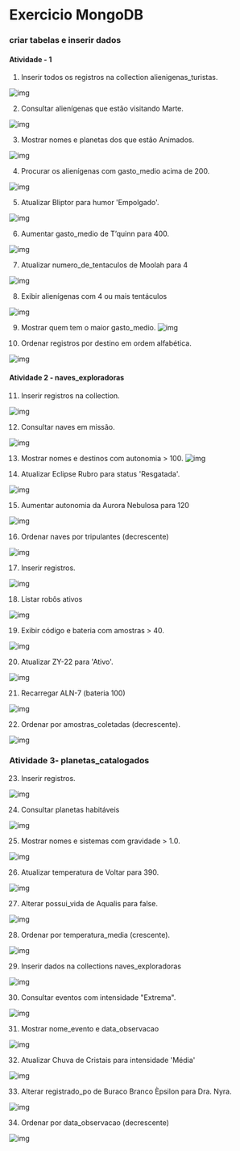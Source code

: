 # Exercicio MongoDB

### criar tabelas e inserir dados

#### Atividade - 1

1. Inserir todos os registros na collection alienigenas_turistas.

![img](criando_tabela_alienigenas_turistas.png)

2. Consultar alienígenas que estão visitando Marte.

![img](alienigenas_marte.png)

3. Mostrar nomes e planetas dos que estão Animados.

![img](alienigenas_marte_humor_animado.png)

4. Procurar os alienígenas com gasto_medio acima de 200.

![img](gasto_medio_maior_200.png)

5. Atualizar Bliptor para humor 'Empolgado'.

![img](empolgado_bliptor.png)

6. Aumentar gasto_medio de T’quinn para 400.

![img](tquinn.png)

7. Atualizar numero_de_tentaculos de Moolah para 4

![img](moolah.png)

8. Exibir alienígenas com 4 ou mais tentáculos

![img](tentaculos_6.png)

9. Mostrar quem tem o maior gasto_medio.
![img](maior_gasto_medio.png)


10. Ordenar registros por destino em ordem alfabética.

![img](ordem_alfabetica.png)

#### Atividade 2 - naves_exploradoras

11. Inserir registros na collection.

![img](inserindo_naves_exploradoras.png)

12. Consultar naves em missão.

![img](image.png)

13. Mostrar nomes e destinos com autonomia > 100.
![img](image-1.png)

14. Atualizar Eclipse Rubro para status 'Resgatada'.

![img](image-2.png)

15. Aumentar autonomia da Aurora Nebulosa para 120

![img](image-3.png)

16. Ordenar naves por tripulantes (decrescente)

![img](image-4.png)

17. Inserir registros.

![img](image-5.png)

18. Listar robôs ativos

![img](image-6.png)

19. Exibir código e bateria com amostras > 40.

![img](image-7.png)

20. Atualizar ZY-22 para 'Ativo'.

![img](image-8.png)

21. Recarregar ALN-7 (bateria 100)

![img](image-9.png)

22. Ordenar por amostras_coletadas (decrescente).

![img](image-10.png)

### Atividade 3- planetas_catalogados

23. Inserir registros.

![img](image-11.png)

24. Consultar planetas habitáveis

![img](image-13.png)

25. Mostrar nomes e sistemas com gravidade > 1.0.

![img](image-14.png)

26. Atualizar temperatura de Voltar para 390.

![img](image-16.png)

27. Alterar possui_vida de Aqualis para false.

![img](image-15.png)

28. Ordenar por temperatura_media (crescente).

![img](image-17.png)

29. Inserir dados na collections naves_exploradoras

![img](image-18.png)

30. Consultar eventos com intensidade "Extrema".

![img](image-19.png)


31. Mostrar nome_evento e data_observacao

![img](image-20.png)

32. Atualizar Chuva de Cristais para intensidade 'Média'

![img](image-21.png)

33. Alterar registrado_po de Buraco Branco Èpsilon para Dra. Nyra.

![img](image-22.png)

34. Ordenar por data_observacao (decrescente)

![img](image-23.png)